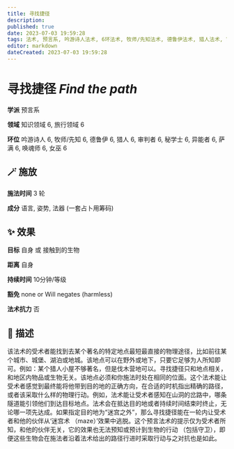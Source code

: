 ```yaml
---
title: 寻找捷径
description: 
published: true
date: 2023-07-03 19:59:28
tags: 法术, 预言系, 吟游诗人法术, 6环法术, 牧师/先知法术, 德鲁伊法术, 猎人法术, 审判者法术, 秘学士法术, 异能者法术, 萨满法术, 唤魂师法术, 女巫法术, 知识领域, 旅行领域
editor: markdown
dateCreated: 2023-07-03 19:59:28
---
```


# **寻找捷径** *Find the path*

**学派** 预言系 

**领域** 知识领域 6, 旅行领域 6

**环位** 吟游诗人 6, 牧师/先知 6, 德鲁伊 6, 猎人 6, 审判者 6, 秘学士 6, 异能者 6, 萨满 6, 唤魂师 6, 女巫 6

## 🪄 施放

**施法时间** 3 轮

**成分** 语言, 姿势, 法器 (一套占卜用筹码)

## ✨ 效果 

**目标** 自身 或 接触到的生物 

**距离** 自身  

**持续时间** 10分钟/等级 

**豁免** none or Will negates (harmless)

**法术抗力** 否

## 📖 描述

该法术的受术者能找到去某个著名的特定地点最短最直接的物理途径，比如前往某个城市、城堡、湖泊或地城。该地点可以在野外或地下，只要它足够为人所知即可。例如：某个猎人小屋不够著名，但是伐木营地可以。寻找捷径只和地点相关，和地区内物品或生物无关。该地点必须和你施法时处在相同的位面。这个法术能让受术者感觉到最终能将他带到目的地的正确方向，在合适的时机指出精确的路径，或者该采取什么样的物理行动。例如，法术能让受术者感知在山洞的岔路中，哪条隧道能引领他们到达目标地点。法术会在抵达目的地或者持续时间结束时终止，无论哪一项先达成。如果指定目的地为“迷宫之外”，那么寻找捷径能在一轮内让受术者和他的伙伴从‘迷宫术 （maze）’效果中逃脱。这个预言法术的提示仅为受术者所知，和他的伙伴无关，它的效果也无法预知或预计到生物的行动 （包括守卫），即便这些生物会在施法者沿着法术给出的路径行进时采取行动与之对抗也是如此。
    